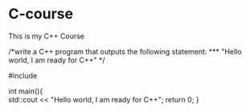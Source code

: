 # C-course
This is my C++ Course

/*write a C++ program that outputs the following statement:
*** "Hello world, I am ready for C++"
*/

#include <iostream>
    
int main(){  
    std::cout << "Hello world, I am ready for C++";
    return 0;
}
